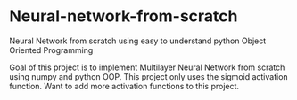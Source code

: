 # Neural-network-from-scratch
Neural Network from scratch using easy to understand python Object Oriented Programming

Goal of this project is to implement Multilayer Neural Network from scratch using numpy and python OOP.
This project only uses the sigmoid activation function. 
Want to add more activation functions to this project.
